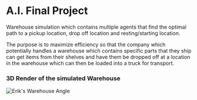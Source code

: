 # A.I. Final Project

Warehouse simulation which contains multiple agents that find the optimal path to a pickup location, drop off location and resting/starting location. 

The purpose is to maximize efficiency so that the company which potentially handles a warehouse which contains specific parts that they ship can get items from their shelves and have them be dropped off at a location in the warehouse which can then be loaded into a truck for transport. 


### 3D Render of the simulated Warehouse

![Erik's Warehouse Angle](https://github.com/wallenby/ai_project/assets/83599857/4d2fbe4c-29cc-4752-8d5f-3fbffe220a53)

